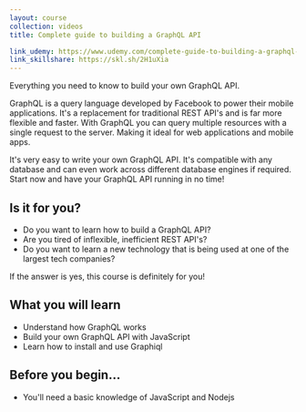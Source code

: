 ```yaml
---
layout: course
collection: videos
title: Complete guide to building a GraphQL API

link_udemy: https://www.udemy.com/complete-guide-to-building-a-graphql-api/?couponCode=SAVJEE
link_skillshare: https://skl.sh/2H1uXia
---
```


Everything you need to know to build your own GraphQL API.

GraphQL is a query language developed by Facebook to power their mobile applications. It's a replacement for traditional REST API's and is far more flexible and faster. With GraphQL you can query multiple resources with a single request to the server. Making it ideal for web applications and mobile apps.


<!--more-->

It's very easy to write your own GraphQL API. It's compatible with any database and can even work across different database engines if required. Start now and have your GraphQL API running in no time!

## Is it for you?
* Do you want to learn how to build a GraphQL API?
* Are you tired of inflexible, inefficient REST API's?
* Do you want to learn a new technology that is being used at one of the largest tech companies?

If the answer is yes, this course is definitely for you!

## What you will learn
* Understand how GraphQL works
* Build your own GraphQL API with JavaScript
* Learn how to install and use Graphiql

## Before you begin...
* You'll need a basic knowledge of JavaScript and Nodejs
